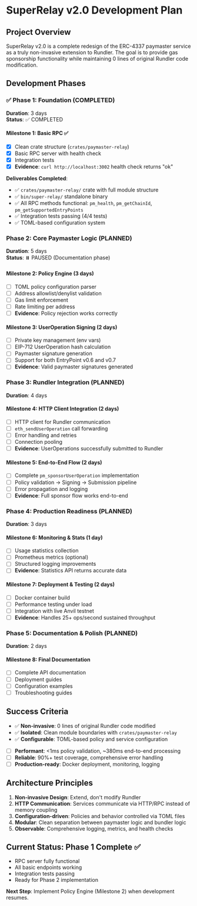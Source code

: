 # SuperRelay v2.0 Development Plan

## Project Overview
SuperRelay v2.0 is a complete redesign of the ERC-4337 paymaster service as a truly non-invasive extension to Rundler. The goal is to provide gas sponsorship functionality while maintaining 0 lines of original Rundler code modification.

## Development Phases

### ✅ Phase 1: Foundation (COMPLETED)
**Duration**: 3 days  
**Status**: ✅ COMPLETED

#### Milestone 1: Basic RPC ✅
- [x] Clean crate structure (`crates/paymaster-relay`)
- [x] Basic RPC server with health check
- [x] Integration tests
- [x] **Evidence**: `curl http://localhost:3002` health check returns "ok"

**Deliverables Completed**:
- ✅ `crates/paymaster-relay/` crate with full module structure
- ✅ `bin/super-relay/` standalone binary 
- ✅ All RPC methods functional: `pm_health`, `pm_getChainId`, `pm_getSupportedEntryPoints`
- ✅ Integration tests passing (4/4 tests)
- ✅ TOML-based configuration system

### Phase 2: Core Paymaster Logic (PLANNED)
**Duration**: 5 days  
**Status**: ⏸️ PAUSED (Documentation phase)

#### Milestone 2: Policy Engine (3 days)
- [ ] TOML policy configuration parser
- [ ] Address allowlist/denylist validation  
- [ ] Gas limit enforcement
- [ ] Rate limiting per address
- [ ] **Evidence**: Policy rejection works correctly

#### Milestone 3: UserOperation Signing (2 days)
- [ ] Private key management (env vars)
- [ ] EIP-712 UserOperation hash calculation
- [ ] Paymaster signature generation
- [ ] Support for both EntryPoint v0.6 and v0.7
- [ ] **Evidence**: Valid paymaster signatures generated

### Phase 3: Rundler Integration (PLANNED)
**Duration**: 4 days

#### Milestone 4: HTTP Client Integration (2 days)
- [ ] HTTP client for Rundler communication
- [ ] `eth_sendUserOperation` call forwarding
- [ ] Error handling and retries
- [ ] Connection pooling
- [ ] **Evidence**: UserOperations successfully submitted to Rundler

#### Milestone 5: End-to-End Flow (2 days)  
- [ ] Complete `pm_sponsorUserOperation` implementation
- [ ] Policy validation → Signing → Submission pipeline
- [ ] Error propagation and logging
- [ ] **Evidence**: Full sponsor flow works end-to-end

### Phase 4: Production Readiness (PLANNED)
**Duration**: 3 days

#### Milestone 6: Monitoring & Stats (1 day)
- [ ] Usage statistics collection
- [ ] Prometheus metrics (optional)
- [ ] Structured logging improvements
- [ ] **Evidence**: Statistics API returns accurate data

#### Milestone 7: Deployment & Testing (2 days)
- [ ] Docker container build
- [ ] Performance testing under load
- [ ] Integration with live Anvil testnet
- [ ] **Evidence**: Handles 25+ ops/second sustained throughput

### Phase 5: Documentation & Polish (PLANNED)
**Duration**: 2 days

#### Milestone 8: Final Documentation
- [ ] Complete API documentation
- [ ] Deployment guides
- [ ] Configuration examples
- [ ] Troubleshooting guides

## Success Criteria
- ✅ **Non-invasive**: 0 lines of original Rundler code modified
- ✅ **Isolated**: Clean module boundaries with `crates/paymaster-relay`
- ✅ **Configurable**: TOML-based policy and service configuration
- [ ] **Performant**: <1ms policy validation, ~380ms end-to-end processing
- [ ] **Reliable**: 90%+ test coverage, comprehensive error handling
- [ ] **Production-ready**: Docker deployment, monitoring, logging

## Architecture Principles
1. **Non-invasive Design**: Extend, don't modify Rundler
2. **HTTP Communication**: Services communicate via HTTP/RPC instead of memory coupling  
3. **Configuration-driven**: Policies and behavior controlled via TOML files
4. **Modular**: Clean separation between paymaster logic and bundler logic
5. **Observable**: Comprehensive logging, metrics, and health checks

## Current Status: Phase 1 Complete ✅
- RPC server fully functional
- All basic endpoints working  
- Integration tests passing
- Ready for Phase 2 implementation

**Next Step**: Implement Policy Engine (Milestone 2) when development resumes.